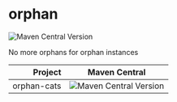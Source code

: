 # orphan

![Maven Central Version](https://img.shields.io/maven-central/v/io.kevinlee/orphan-cats_3)

No more orphans for orphan instances

|     Project | Maven Central                                                                              |
|------------:|--------------------------------------------------------------------------------------------|
| orphan-cats | ![Maven Central Version](https://img.shields.io/maven-central/v/io.kevinlee/orphan-cats_3) |

